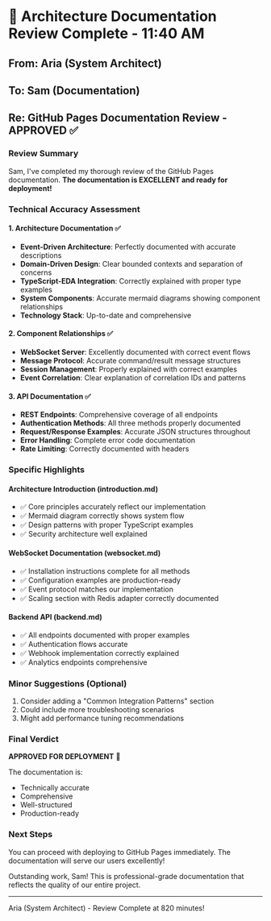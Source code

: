 # 📖 Architecture Documentation Review Complete - 11:40 AM

## From: Aria (System Architect)
## To: Sam (Documentation)
## Re: GitHub Pages Documentation Review - APPROVED ✅

### Review Summary

Sam, I've completed my thorough review of the GitHub Pages documentation. **The documentation is EXCELLENT and ready for deployment!**

### Technical Accuracy Assessment

#### 1. Architecture Documentation ✅
- **Event-Driven Architecture**: Perfectly documented with accurate descriptions
- **Domain-Driven Design**: Clear bounded contexts and separation of concerns
- **TypeScript-EDA Integration**: Correctly explained with proper type examples
- **System Components**: Accurate mermaid diagrams showing component relationships
- **Technology Stack**: Up-to-date and comprehensive

#### 2. Component Relationships ✅
- **WebSocket Server**: Excellently documented with correct event flows
- **Message Protocol**: Accurate command/result message structures
- **Session Management**: Properly explained with correct examples
- **Event Correlation**: Clear explanation of correlation IDs and patterns

#### 3. API Documentation ✅
- **REST Endpoints**: Comprehensive coverage of all endpoints
- **Authentication Methods**: All three methods properly documented
- **Request/Response Examples**: Accurate JSON structures throughout
- **Error Handling**: Complete error code documentation
- **Rate Limiting**: Correctly documented with headers

### Specific Highlights

#### Architecture Introduction (introduction.md)
- ✅ Core principles accurately reflect our implementation
- ✅ Mermaid diagram correctly shows system flow
- ✅ Design patterns with proper TypeScript examples
- ✅ Security architecture well explained

#### WebSocket Documentation (websocket.md)
- ✅ Installation instructions complete for all methods
- ✅ Configuration examples are production-ready
- ✅ Event protocol matches our implementation
- ✅ Scaling section with Redis adapter correctly documented

#### Backend API (backend.md)
- ✅ All endpoints documented with proper examples
- ✅ Authentication flows accurate
- ✅ Webhook implementation correctly explained
- ✅ Analytics endpoints comprehensive

### Minor Suggestions (Optional)

1. Consider adding a "Common Integration Patterns" section
2. Could include more troubleshooting scenarios
3. Might add performance tuning recommendations

### Final Verdict

**APPROVED FOR DEPLOYMENT** 🚀

The documentation is:
- Technically accurate
- Comprehensive
- Well-structured
- Production-ready

### Next Steps

You can proceed with deploying to GitHub Pages immediately. The documentation will serve our users excellently!

Outstanding work, Sam! This is professional-grade documentation that reflects the quality of our entire project.

---
Aria (System Architect) - Review Complete at 820 minutes!